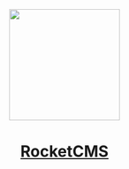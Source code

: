 <div align="center">
  <a href="https://rocketcms.io" target="_blank">
    <img height="200" src="https://user-images.githubusercontent.com/545829/157785149-acd735e7-4801-428a-95b5-ba5c930df052.png" />
  </a>
  <h1>
    <a href="https://rocketcms.io" target="_blank">RocketCMS</a>
  </h1>
  <!--
  <p align="center">
    An open source CMS for modern day web applications.
  <p>
  -->
</div>

<!--
<h3 align="center">
  <a href="mailto:contact@rocketcms.io?subject=Get involved!">
    <i>Get involved!</i>
  </a>
</h3>
 -->
